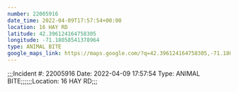 ```yaml
---
number: 22005916
date_time: 2022-04-09T17:57:54+00:00
location: 16 HAY RD
latitude: 42.396124164758305
longitude: -71.18058541378964
type: ANIMAL BITE
google_maps_link: https://maps.google.com/?q=42.396124164758305,-71.18058541378964
---
```


;;;Incident #: 22005916   Date: 2022-04-09 17:57:54   Type: ANIMAL BITE;;;;;;Location: 16 HAY RD;;;
